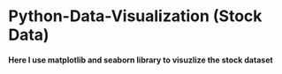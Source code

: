 # Python-Data-Visualization (Stock Data)
#### Here I use matplotlib and seaborn library to visuzlize the stock dataset
